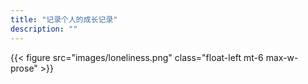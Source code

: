 ```yaml
---
title: "记录个人的成长记录"
description: ""
---
```





{{< figure src="images/loneliness.png" class="float-left mt-6 max-w-prose" >}}

